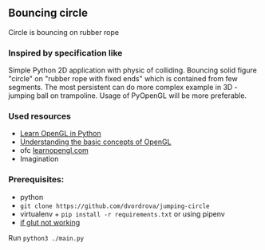 ## Bouncing circle
Circle is bouncing on rubber rope

### Inspired by specification like
Simple Python 2D application with physic of colliding. Bouncing solid figure "circle"
on "rubber rope with fixed ends" which is contained from few segments. 
The most persistent can do more complex example in 3D - jumping ball on trampoline.
Usage of PyOpenGL will be more preferable.

### Used resources
- [Learn OpenGL in Python](https://www.youtube.com/playlist?list=PL1P11yPQAo7opIg8r-4BMfh1Z_dCOfI0y)
- [Understanding the basic concepts of OpenGL](https://www.haroldserrano.com/blog/understanding-opengl-basics)
- ofc [learnopengl.com](https://learnopengl.com/)
- Imagination

### Prerequisites:
- python
- `git clone https://github.com/dvordrova/jumping-circle`
- virtualenv + `pip install -r requirements.txt` or using pipenv
- [if glut not working](https://stackoverflow.com/questions/26700719/pyopengl-glutinit-nullfunctionerror)

Run `python3 ./main.py`